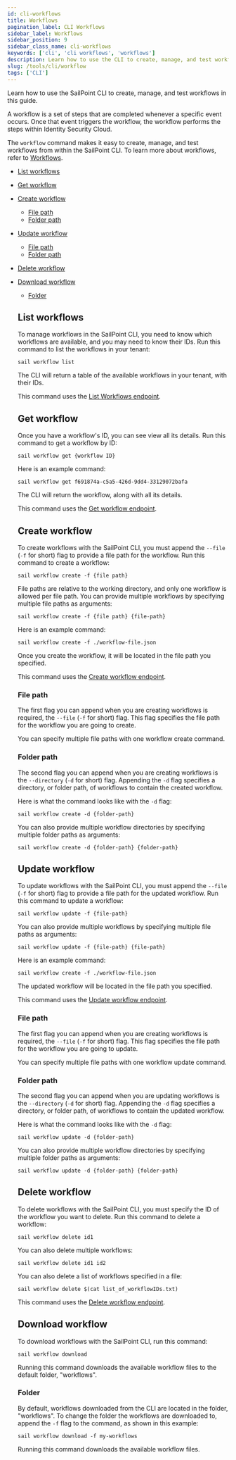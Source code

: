 ```yaml
---
id: cli-workflows
title: Workflows
pagination_label: CLI Workflows
sidebar_label: Workflows
sidebar_position: 9
sidebar_class_name: cli-workflows
keywords: ['cli', 'cli workflows', 'workflows']
description: Learn how to use the CLI to create, manage, and test workflows in this guide.
slug: /tools/cli/workflow
tags: ['CLI']
---
```


Learn how to use the SailPoint CLI to create, manage, and test workflows in this guide.

A workflow is a set of steps that are completed whenever a specific event occurs. Once that event triggers the workflow, the workflow performs the steps within Identity Security Cloud.

The `workflow` command makes it easy to create, manage, and test workflows from within the SailPoint CLI. To learn more about workflows, refer to [Workflows](https://documentation.sailpoint.com/saas/help/workflows/workflow-basics.html?h=workflow).

- [List workflows](#list-workflows)
- [Get workflow](#get-workflow)
- [Create workflow](#create-workflow)
  - [File path](#file-path)
  - [Folder path](#folder-path)
- [Update workflow](#update-workflow)
  - [File path](#file-path-1)
  - [Folder path](#folder-path-1)
- [Delete workflow](#delete-workflow)
- [Download workflow](#download-workflow)
  - [Folder](#folder)

  ## List workflows

  To manage workflows in the SailPoint CLI, you need to know which workflows are available, and you may need to know their IDs. Run this command to list the workflows in your tenant:

  ```shell
  sail workflow list
  ```

  The CLI will return a table of the available workflows in your tenant, with their IDs.

  This command uses the [List Workflows endpoint](https://developer.sailpoint.com/docs/api/beta/list-workflows).

  ## Get workflow

  Once you have a workflow's ID, you can see view all its details. Run this command to get a workflow by ID:

  ```shell
  sail workflow get {workflow ID}
  ```

  Here is an example command:

  ```shell
  sail workflow get f691874a-c5a5-426d-9dd4-33129072bafa
  ```

  The CLI will return the workflow, along with all its details.

  This command uses the [Get workflow endpoint](https://developer.sailpoint.com/docs/api/beta/get-workflow).

  ## Create workflow

  To create workflows with the SailPoint CLI, you must append the `--file` (`-f` for short) flag to provide a file path for the workflow. Run this command to create a workflow:

  ```shell
  sail workflow create -f {file path}
  ```

  File paths are relative to the working directory, and only one workflow is allowed per file path. You can provide multiple workflows by specifying multiple file paths as arguments:

  ```shell
  sail workflow create -f {file path} {file-path}
  ```

  Here is an example command:

  ```shell
  sail workflow create -f ./workflow-file.json
  ```

  Once you create the workflow, it will be located in the file path you specified.

  This command uses the [Create workflow endpoint](https://developer.sailpoint.com/docs/api/beta/create-workflow).

  ### File path

  The first flag you can append when you are creating workflows is required, the `--file` (`-f` for short) flag. This flag specifies the file path for the workflow you are going to create.

  You can specify multiple file paths with one workflow create command.

  ### Folder path

  The second flag you can append when you are creating workflows is the `--directory` (`-d` for short) flag. Appending the `-d` flag specifies a directory, or folder path, of workflows to contain the created workflow.

  Here is what the command looks like with the `-d` flag:

  ```shell
  sail workflow create -d {folder-path}
  ```

  You can also provide multiple workflow directories by specifying multiple folder paths as arguments:

  ```shell
  sail workflow create -d {folder-path} {folder-path}
  ```

  ## Update workflow

  To update workflows with the SailPoint CLI, you must append the `--file` (`-f` for short) flag to provide a file path for the updated workflow. Run this command to update a workflow:

  ```shell
  sail workflow update -f {file-path}
  ```

  You can also provide multiple workflows by specifying multiple file paths as arguments:

  ```shell
  sail workflow update -f {file-path} {file-path}
  ```

  Here is an example command:

  ```shell
  sail workflow create -f ./workflow-file.json
  ```

  The updated workflow will be located in the file path you specified.

  This command uses the [Update workflow endpoint](https://developer.sailpoint.com/docs/api/beta/update-workflow).

  ### File path

  The first flag you can append when you are creating workflows is required, the `--file` (`-f` for short) flag. This flag specifies the file path for the workflow you are going to update.

  You can specify multiple file paths with one workflow update command.

  ### Folder path

  The second flag you can append when you are updating workflows is the `--directory` (`-d` for short) flag. Appending the `-d` flag specifies a directory, or folder path, of workflows to contain the updated workflow.

  Here is what the command looks like with the `-d` flag:

  ```shell
  sail workflow update -d {folder-path}
  ```

  You can also provide multiple workflow directories by specifying multiple folder paths as arguments:

  ```shell
  sail workflow update -d {folder-path} {folder-path}
  ```

  ## Delete workflow

  To delete workflows with the SailPoint CLI, you must specify the ID of the workflow you want to delete. Run this command to delete a workflow:

  ```shell
  sail workflow delete id1
  ```

  You can also delete multiple workflows:

  ```shell
  sail workflow delete id1 id2
  ```

  You can also delete a list of workflows specified in a file:

  ```shell
  sail workflow delete $(cat list_of_workflowIDs.txt)
  ```

  This command uses the [Delete workflow endpoint](https://developer.sailpoint.com/docs/api/beta/delete-workflow).

  ## Download workflow

  To download workflows with the SailPoint CLI, run this command:

  ```shell
  sail workflow download
  ```

  Running this command downloads the available workflow files to the default folder, "workflows".

  ### Folder

  By default, workflows downloaded from the CLI are located in the folder, "workflows". To change the folder the workflows are downloaded to, append the `-f` flag to the command, as shown in this example:

  ```shell
  sail workflow download -f my-workflows
  ```

  Running this command downloads the available workflow files.
